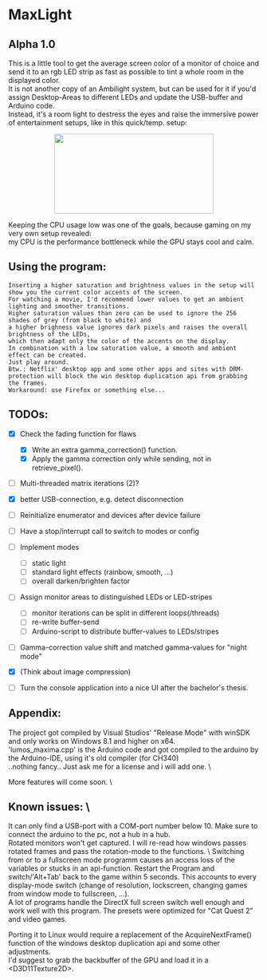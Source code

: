 # MaxLight
## Alpha 1.0
This is a little tool to get the average screen color of a monitor of choice and send it to an rgb LED strip as fast as possible to tint a whole room in the displayed color. \
It is not another copy of an Ambilight system, but can be used for it if you'd assign Desktop-Areas to different LEDs and update the USB-buffer and Arduino code. \
Instead, it's a room light to destress the eyes and raise the immersive power of entertainment setups, like in this quick/temp. setup:


<p align="center"><img src="https://user-images.githubusercontent.com/29096190/120733553-bbab7e80-c4e7-11eb-9283-43d97362c2dc.gif" width="320" height="160" /></p>



Keeping the CPU usage low was one of the goals, because gaming on my very own setup revealed: \
  my CPU is the performance bottleneck while the GPU stays cool and calm. 

## Using the program: 
```
Inserting a higher saturation and brightness values in the setup will show you the current color accents of the screen. 
For watching a movie, I'd recommend lower values to get an ambient lighting and smoother transitions. 
Higher saturation values than zero can be used to ignore the 256 shades of grey (from black to white) and 
a higher brighness value ignores dark pixels and raises the overall brightness of the LEDs,
which then adapt only the color of the accents on the display. 
In combination with a low saturation value, a smooth and ambient effect can be created. 
Just play around. 
Btw.: Netflix' desktop app and some other apps and sites with DRM-protection will block the win desktop duplication api from grabbing the frames. 
Workaround: use Firefox or something else... 
```

## TODOs:
- [x] Check the fading function for flaws 
    - [x] Write an extra gamma_correction() function. 
    - [x] Apply the gamma correction only while sending, not in retrieve_pixel(). 
- [ ] Multi-threaded matrix iterations (2)?
- [x] better USB-connection, e.g. detect disconnection
- [ ] Reinitialize enumerator and devices after device failure
- [ ] Have a stop/interrupt call to switch to modes or config
- [ ] Implement modes 
    - [ ] static light
    - [ ] standard light effects (rainbow, smooth, ...)
    - [ ] overall darken/brighten factor
- [ ] Assign monitor areas to distinguished LEDs or LED-stripes
    - [ ] monitor iterations can be split in different loops(/threads) 
    - [ ] re-write buffer-send
    - [ ] Arduino-script to distribute buffer-values to LEDs/stripes
- [ ] Gamma-correction value shift and matched gamma-values for "night mode"
- [x] (Think about image compression)
- [ ] Turn the console application into a nice UI after the bachelor's thesis.
    


## Appendix:
The project got compiled by Visual Studios' "Release Mode"  with winSDK and only works on Windows 8.1 and higher on x64. \
'lumos_maxima.cpp' is the Arduino code and got compiled to the arduino by the Arduino-IDE, using it's old compiler (for CH340) \
..nothing fancy.. 
Just ask me for a license and i will add one. \

More features will come soon. \
 


## Known issues: \
It can only find a USB-port with a COM-port number below 10. Make sure to connect the arduino to the pc, not a hub in a hub. \
Rotated monitors won't get captured. I will re-read how windows passes rotated frames and pass the rotation-mode to the functions. \ 
Switching from or to a fullscreen mode programm causes an access loss of the variables or stucks in an api-function. Restart the Program and switch/'Alt+Tab' back to the game within 5 seconds. This accounts to every display-mode switch (change of resolution, lockscreen, changing games from window mode to fullscreen, ...). \
A lot of programs handle the DirectX full screen switch well enough and work well with this program. 
The presets were optimized for "Cat Quest 2" and video games.  


Porting it to Linux would require a replacement of the AcquireNextFrame() function of the windows desktop duplication api and some other adjustments. \
I'd suggest to grab the backbuffer of the GPU and load it in a \<D3D11Texture2D\>.
